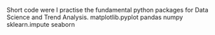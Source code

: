 Short code were I practise the fundamental python packages for Data Science and Trend Analysis.
matplotlib.pyplot
pandas
numpy
sklearn.impute
seaborn
